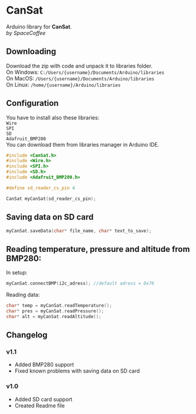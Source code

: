 # CanSat
 Arduino library for **CanSat**. \
 *by SpaceCoffee*

## Downloading
Download the zip with code and unpack it to libraries folder.\
On Windows: `C:/Users/{username}/Documents/Arduino/libraries`\
On MacOS: `/Users/{username}/Documents/Arduino/libraries`\
On Linux: `/home/{username}/Arduino/libraries`

## Configuration
You have to install also these libraries: \
`Wire` \
`SPI` \
`SD` \
`Adafruit_BMP280`\
You can download them from libraries manager in Arduino IDE.
```cpp
#include <CanSat.h>
#include <Wire.h>
#include <SPI.h>
#include <SD.h>
#include <Adafruit_BMP280.h>

#define sd_reader_cs_pin 4

CanSat myCanSat(sd_reader_cs_pin);
```

## Saving data on SD card
```cpp
myCanSat.saveData(char* file_name, char* text_to_save);
```

## Reading temperature, pressure and altitude from BMP280:
In setup:
```cpp
myCanSat.connectBMP(i2c_adress); //default adress = 0x76
```
Reading data:
```cpp
char* temp = myCanSat.readTemperature();
char* pres = myCanSat.readPressure();
char* alt = myCanSat.readAltitude();
```

## Changelog
### v1.1
<ul>
<li>Added BMP280 support
<li>Fixed known problems with saving data on SD card
</ul>

### v1.0
<ul>
<li>Added SD card support</li>
<li>Created Readme file</li>
</ul>